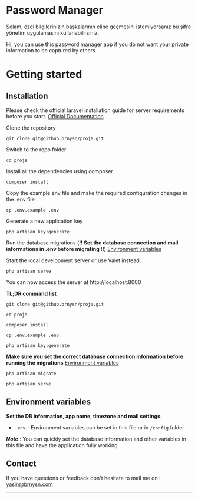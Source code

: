 # Password Manager

Selam, özel bilgilerinizin başkalarının eline geçmesini istemiyorsanız bu şifre yönetim uygulamasını kullanabilirsiniz. 

Hi, you can use this password manager app if you do not want your private information to be captured by others.

# Getting  started

## Installation

Please check the official laravel installation guide for server requirements before you start. [Official  Documentation](https://laravel.com/docs/6.x#installation)

Clone the repository

    git clone git@github.brnysn/proje.git

Switch to the repo folder

    cd proje

Install all the dependencies using composer

    composer install

Copy the example env file and make the required configuration changes in the .env file

    cp .env.example .env

Generate a new application key

    php artisan key:generate


Run the database migrations (**!! Set  the  database  connection  and   mail  informations  in  .env  before  migrating !!**) [Environment  variables](#environment-variables) 


Start the local development server or use Valet instead.

    php artisan serve

You can now access the server at http://localhost:8000

**TL;DR  command  list**

    git clone git@github.brnysn/proje.git

    cd proje

    composer install

    cp .env.example .env

    php artisan key:generate


**Make  sure  you  set  the  correct  database  connection  information  before  running  the  migrations** [Environment  variables](#environment-variables)

    php artisan migrate

    php artisan serve


## Environment  variables
**Set the DB information, app name, timezone and mail settings.**

- `.env`  -  Environment  variables  can  be  set  in  this  file or in `/config` folder

***Note*** : You can quickly set the database information and other variables in this file and have the application fully working.

## Contact

If you have questions or feedback don't hesitate to mail me on : [yasin@brnysn.com](mailto:yasin@brnysn.com)

----------
